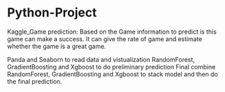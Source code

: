 # Python-Project

Kaggle_Game prediction:
Based on the Game information to predict is this game can make a success. It can give the rate of game and estimate whether the game is a great game.

Panda and Seaborn to read data and vistualization
RandomForest, GradientBoosting and Xgboost to do preliminary prediction
Final combine RandomForest, GradientBoosting and Xgboost to stack model and then do the final prediction.
